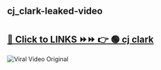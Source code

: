 
 ## cj_clark-leaked-video 

# <h2><a href="https://clipsfans.com/cj_clark&ref=git">🔗 Click to LINKS ⏩⏩ 👉 🟢 cj clark </a></h2>

<a href="https://clipsfans.com/cj_clark&ref=git" rel="nofollow" data-target="animated-image.originalLink"><img src="https://i.ibb.co.com/xMMVF88/686577567.gif" alt="Viral Video Original" style="max-width: 100%; display: inline-block;" data-target="animated-image.originalImage"></a>
